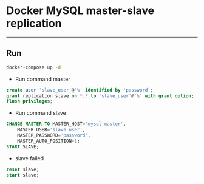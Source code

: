 # Docker MySQL master-slave replication 

---
## Run

```bash
docker-compose up -d
```
- Run command master
```sql
create user 'slave_user'@'%' identified by 'password';
grant replication slave on *.* to 'slave_user'@'%' with grant option;
flush privileges;
```
- Run command slave
```sql
CHANGE MASTER TO MASTER_HOST='mysql-master',
    MASTER_USER='slave_user',
    MASTER_PASSWORD='password',
    MASTER_AUTO_POSITION=1;
START SLAVE;
```

- slave failed
```sql
reset slave;
start slave;
```